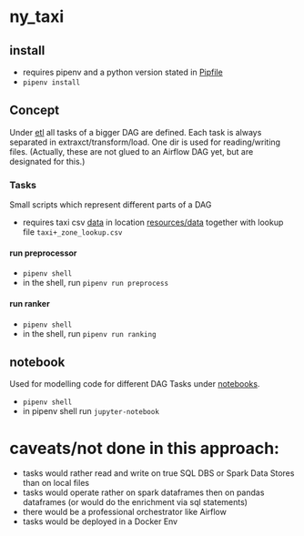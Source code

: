 # ny_taxi

## install

- requires pipenv and a python version stated in [Pipfile](Pipfile)
- `pipenv install`

## Concept

Under [etl](etl) all tasks of a bigger DAG are defined.
Each task is always separated in extraxct/transform/load.
One dir is used for reading/writing files.
(Actually, these are not glued to an Airflow DAG yet, but are designated for this.)

### Tasks 
Small scripts which represent different parts of a DAG
- requires taxi csv [data](https://www1.nyc.gov/site/tlc/about/tlc-trip-record-data.page) in location [resources/data](resources/data) together with lookup file `taxi+_zone_lookup.csv`

#### run preprocessor
- `pipenv shell`
- in the shell, run `pipenv run preprocess` 

#### run ranker
- `pipenv shell`
- in the shell, run `pipenv run ranking` 

## notebook
Used for modelling code for different DAG Tasks under [notebooks](notebooks).
- `pipenv shell`
- in pipenv shell run `jupyter-notebook`

# caveats/not done in this approach:
- tasks would rather read and write on true SQL DBS or Spark Data Stores than on local files
- tasks would operate rather on spark dataframes then on pandas dataframes (or would do the enrichment via sql statements)
- there would be a professional orchestrator like Airflow
- tasks would be deployed in a Docker Env 




